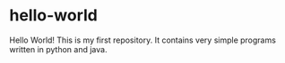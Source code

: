 # hello-world

Hello World! This is my first repository. It contains very simple programs written in python and java.
